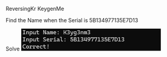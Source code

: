 ReversingKr KeygenMe


Find the Name when the Serial is 5B134977135E7D13

Solve
![success](./Success.png)   
